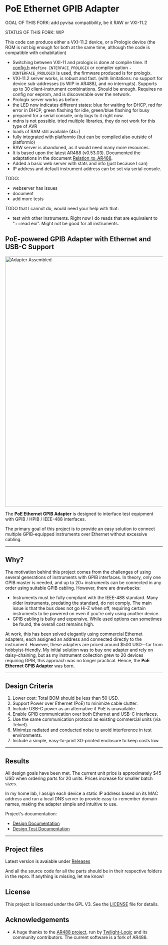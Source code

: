 
# PoE Ethernet GPIB Adapter

GOAL OF THIS FORK: add pyvisa compatibility, be it RAW or VXI-11.2

STATUS OF THIS FORK: WIP

This code can produce either a VXI-11.2 device, or a Prologix device (the ROM is not big enough for both at the same time, although the code is compatible with cohabitation)

* Switching between VXI-11 and prologix is done at compile time. If [config.h](/SW/src/config.h) `#define INTERFACE_PROLOGIX` or compiler option `-DINTERFACE_PROLOGIX` is used, the firmware produced is for prologix.
* VXI-11.2 server works, is robust and fast. (with limitations: no support for device sub-addresses (is WIP in AR488), and no interrupts). Supports up to 30 client-instrument combinations. Should be enough. Requires no config nor eeprom, and is discoverable over the network.
* Prologix server works as before.
* the LED now indicates different states: blue for waiting for DHCP, red for error in DHCP, green flashing for idle, green/blue flashing for busy
* prepared for a serial console, only logs to it right now.
* mdns is not possible. tried multiple libraries, they do not work for this type of AVR
* loads of RAM still available (4k+)
* fully integrated with platformio (but can be compiled also outside of platformio)
* RAW server is abandoned, as it would need many more resources.
* It is based upon the latest AR488 (v0.53.03). Documented the adaptations in the document [Relation_to_AR488](/SW/src/Relation_to_AR488.md).
* Added a basic web server with stats and info (just because I can)
* IP address and default instrument address can be set via serial console.

TODO:

* webserver has issues
* document
* add more tests

TODO that I cannot do, would need your help with that:
* test with other instruments. Right now I do reads that are equivalent to "++read eoi". Might not be good for all instruments.


## PoE-powered GPIB Adapter with Ethernet and USB-C Support

<a href="Img/adapter_connected.png" target="_blank">
    <img src="Img/adapter_connected.png" alt="Adapter Assembled" width="800">
</a>

The **PoE Ethernet GPIB Adapter** is designed to interface test equipment with GPIB / HPIB / IEEE-488 interfaces.

The primary goal of this project is to provide an easy solution to connect multiple GPIB-equipped instruments over Ethernet without excessive cabling.

---

## Why?

The motivation behind this project comes from the challenges of using several generations of instruments with GPIB interfaces. In theory, only one GPIB master is needed, and up to 20+ instruments can be connected in any order using suitable GPIB cabling. However, there are drawbacks:

- Instruments must be fully compliant with the IEEE-488 standard. Many older instruments, predating the standard, do not comply. The main issue is that the bus does not go Hi-Z when off, requiring certain instruments to be powered on even if you're only using another device.
- GPIB cabling is bulky and expensive. While used options can sometimes be found, the overall cost remains high.

At work, this has been solved elegantly using commercial Ethernet adapters, each assigned an address and connected directly to the instrument. However, these adapters are priced around $500 USD—far from hobbyist-friendly. My initial solution was to buy one adapter and rely on daisy-chaining, but as my instrument collection grew to 20 devices requiring GPIB, this approach was no longer practical. Hence, the **PoE Ethernet GPIB Adapter** was born.

---

## Design Criteria

1. Lower cost: Total BOM should be less than 50 USD.
2. Support Power over Ethernet (PoE) to minimize cable clutter.
3. Include USB-C power as an alternative if PoE is unavailable.
4. Enable GPIB communication over both Ethernet and USB-C interfaces.
5. Use the same communication protocol as existing commercial units (via Telnet).
6. Minimize radiated and conducted noise to avoid interference in test environments.
7. Include a simple, easy-to-print 3D-printed enclosure to keep costs low.

---

## Results

All design goals have been met. The current unit price is approximately $45 USD when ordering parts for 20 units. Prices increase for smaller batch sizes.

In my home lab, I assign each device a static IP address based on its MAC address and run a local DNS server to provide easy-to-remember domain names, making the adapter simple and intuitive to use.

Project's documentation:

- [Design Documentation](docs/dn.md)
- [Design Test Documentation](docs/dt.md)

---

## Project files

Latest version is avaiable under [Releases](https://github.com/Kofen/PoE_Ethernet_GPIB_Adapter/releases)

And all the source code for all the parts should be in their respective folders in the repro. If anything is missing, let me know!

## License

This project is licensed under the GPL V3. See the [LICENSE](LICENSE) file for details.

## Acknowledgements

- A huge thanks to the [AR488 project](https://github.com/Twilight-Logic/AR488), run by [Twilight-Logic](https://github.com/Twilight-Logic) and its community contributors. The current software is a fork of AR488.

